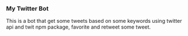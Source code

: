 ### My Twitter Bot
This is a bot that get some tweets based on some keywords using twitter api and twit npm package, favorite and retweet some tweet.


